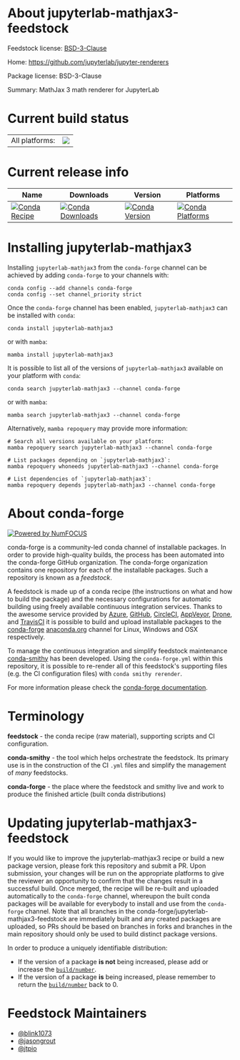 About jupyterlab-mathjax3-feedstock
===================================

Feedstock license: [BSD-3-Clause](https://github.com/conda-forge/jupyterlab-mathjax3-feedstock/blob/main/LICENSE.txt)

Home: https://github.com/jupyterlab/jupyter-renderers

Package license: BSD-3-Clause

Summary: MathJax 3 math renderer for JupyterLab

Current build status
====================


<table><tr><td>All platforms:</td>
    <td>
      <a href="https://dev.azure.com/conda-forge/feedstock-builds/_build/latest?definitionId=12289&branchName=main">
        <img src="https://dev.azure.com/conda-forge/feedstock-builds/_apis/build/status/jupyterlab-mathjax3-feedstock?branchName=main">
      </a>
    </td>
  </tr>
</table>

Current release info
====================

| Name | Downloads | Version | Platforms |
| --- | --- | --- | --- |
| [![Conda Recipe](https://img.shields.io/badge/recipe-jupyterlab--mathjax3-green.svg)](https://anaconda.org/conda-forge/jupyterlab-mathjax3) | [![Conda Downloads](https://img.shields.io/conda/dn/conda-forge/jupyterlab-mathjax3.svg)](https://anaconda.org/conda-forge/jupyterlab-mathjax3) | [![Conda Version](https://img.shields.io/conda/vn/conda-forge/jupyterlab-mathjax3.svg)](https://anaconda.org/conda-forge/jupyterlab-mathjax3) | [![Conda Platforms](https://img.shields.io/conda/pn/conda-forge/jupyterlab-mathjax3.svg)](https://anaconda.org/conda-forge/jupyterlab-mathjax3) |

Installing jupyterlab-mathjax3
==============================

Installing `jupyterlab-mathjax3` from the `conda-forge` channel can be achieved by adding `conda-forge` to your channels with:

```
conda config --add channels conda-forge
conda config --set channel_priority strict
```

Once the `conda-forge` channel has been enabled, `jupyterlab-mathjax3` can be installed with `conda`:

```
conda install jupyterlab-mathjax3
```

or with `mamba`:

```
mamba install jupyterlab-mathjax3
```

It is possible to list all of the versions of `jupyterlab-mathjax3` available on your platform with `conda`:

```
conda search jupyterlab-mathjax3 --channel conda-forge
```

or with `mamba`:

```
mamba search jupyterlab-mathjax3 --channel conda-forge
```

Alternatively, `mamba repoquery` may provide more information:

```
# Search all versions available on your platform:
mamba repoquery search jupyterlab-mathjax3 --channel conda-forge

# List packages depending on `jupyterlab-mathjax3`:
mamba repoquery whoneeds jupyterlab-mathjax3 --channel conda-forge

# List dependencies of `jupyterlab-mathjax3`:
mamba repoquery depends jupyterlab-mathjax3 --channel conda-forge
```


About conda-forge
=================

[![Powered by
NumFOCUS](https://img.shields.io/badge/powered%20by-NumFOCUS-orange.svg?style=flat&colorA=E1523D&colorB=007D8A)](https://numfocus.org)

conda-forge is a community-led conda channel of installable packages.
In order to provide high-quality builds, the process has been automated into the
conda-forge GitHub organization. The conda-forge organization contains one repository
for each of the installable packages. Such a repository is known as a *feedstock*.

A feedstock is made up of a conda recipe (the instructions on what and how to build
the package) and the necessary configurations for automatic building using freely
available continuous integration services. Thanks to the awesome service provided by
[Azure](https://azure.microsoft.com/en-us/services/devops/), [GitHub](https://github.com/),
[CircleCI](https://circleci.com/), [AppVeyor](https://www.appveyor.com/),
[Drone](https://cloud.drone.io/welcome), and [TravisCI](https://travis-ci.com/)
it is possible to build and upload installable packages to the
[conda-forge](https://anaconda.org/conda-forge) [anaconda.org](https://anaconda.org/)
channel for Linux, Windows and OSX respectively.

To manage the continuous integration and simplify feedstock maintenance
[conda-smithy](https://github.com/conda-forge/conda-smithy) has been developed.
Using the ``conda-forge.yml`` within this repository, it is possible to re-render all of
this feedstock's supporting files (e.g. the CI configuration files) with ``conda smithy rerender``.

For more information please check the [conda-forge documentation](https://conda-forge.org/docs/).

Terminology
===========

**feedstock** - the conda recipe (raw material), supporting scripts and CI configuration.

**conda-smithy** - the tool which helps orchestrate the feedstock.
                   Its primary use is in the construction of the CI ``.yml`` files
                   and simplify the management of *many* feedstocks.

**conda-forge** - the place where the feedstock and smithy live and work to
                  produce the finished article (built conda distributions)


Updating jupyterlab-mathjax3-feedstock
======================================

If you would like to improve the jupyterlab-mathjax3 recipe or build a new
package version, please fork this repository and submit a PR. Upon submission,
your changes will be run on the appropriate platforms to give the reviewer an
opportunity to confirm that the changes result in a successful build. Once
merged, the recipe will be re-built and uploaded automatically to the
`conda-forge` channel, whereupon the built conda packages will be available for
everybody to install and use from the `conda-forge` channel.
Note that all branches in the conda-forge/jupyterlab-mathjax3-feedstock are
immediately built and any created packages are uploaded, so PRs should be based
on branches in forks and branches in the main repository should only be used to
build distinct package versions.

In order to produce a uniquely identifiable distribution:
 * If the version of a package **is not** being increased, please add or increase
   the [``build/number``](https://docs.conda.io/projects/conda-build/en/latest/resources/define-metadata.html#build-number-and-string).
 * If the version of a package **is** being increased, please remember to return
   the [``build/number``](https://docs.conda.io/projects/conda-build/en/latest/resources/define-metadata.html#build-number-and-string)
   back to 0.

Feedstock Maintainers
=====================

* [@blink1073](https://github.com/blink1073/)
* [@jasongrout](https://github.com/jasongrout/)
* [@jtpio](https://github.com/jtpio/)

